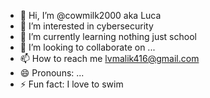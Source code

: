 - 👋 Hi, I’m @cowmilk2000 aka Luca
- 👀 I’m interested in cybersecurity
- 🌱 I’m currently learning nothing just school
- 💞️ I’m looking to collaborate on ...
- 📫 How to reach me lvmalik416@gmail.com
- 😄 Pronouns: ...
- ⚡ Fun fact: I love to swim

<!---
cowmilk2000/cowmilk2000 is a ✨ special ✨ repository because its `README.md` (this file) appears on your GitHub profile.
You can click the Preview link to take a look at your changes.
--->
